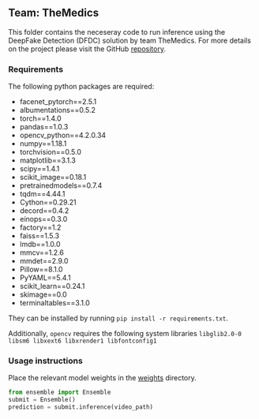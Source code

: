 ## Team: TheMedics
This folder contains the neceseray code to run inference using the DeepFake Detection (DFDC) solution by team TheMedics.  For more details on the project please visit the GitHub [repository](https://github.com/jphdotam/DFDC).

### Requirements

The following python packages are required:
 
- facenet_pytorch==2.5.1
- albumentations==0.5.2
- torch==1.4.0
- pandas==1.0.3
- opencv_python==4.2.0.34
- numpy==1.18.1
- torchvision==0.5.0
- matplotlib==3.1.3
- scipy==1.4.1
- scikit_image==0.18.1
- pretrainedmodels==0.7.4
- tqdm==4.44.1
- Cython==0.29.21
- decord==0.4.2
- einops==0.3.0
- factory==1.2
- faiss==1.5.3
- lmdb==1.0.0
- mmcv==1.2.6
- mmdet==2.9.0
- Pillow==8.1.0
- PyYAML==5.4.1
- scikit_learn==0.24.1
- skimage==0.0
- terminaltables==3.1.0

They can be installed by running `pip install -r requirements.txt`.

Additionally, `opencv` requires the following system libraries `libglib2.0-0 libsm6 libxext6 libxrender1 libfontconfig1`


### Usage instructions

Place the relevant model weights in the [weights](./weights) directory.
``` python
from ensemble import Ensemble
submit = Ensemble()
prediction = submit.inference(video_path)
```
